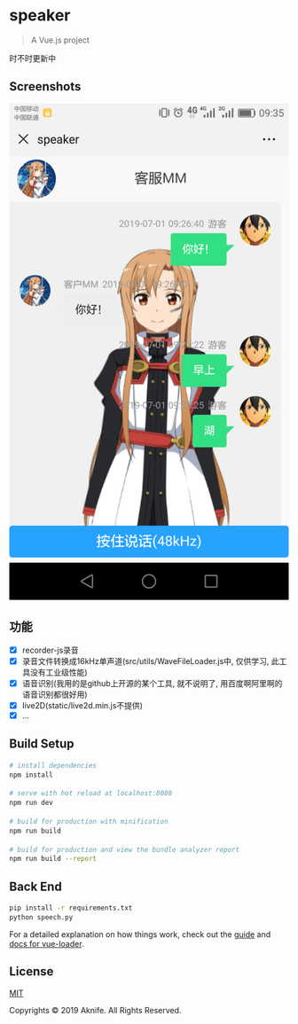 # speaker

> A Vue.js project

时不时更新中

## Screenshots

<img src="https://github.com/Aknifejackzhmolong/Live2D-SpeechRecognize/blob/master/screenshots/display.png?raw=true" width="900px" style="max-width: 100%;"/>

## 功能
- [x] recorder-js录音
- [x] 录音文件转换成16kHz单声道(src/utils/WaveFileLoader.js中, 仅供学习, 此工具没有工业级性能)
- [x] 语音识别(我用的是github上开源的某个工具, 就不说明了, 用百度啊阿里啊的语音识别都很好用)
- [x] live2D(static/live2d.min.js不提供)
- [x] ...

## Build Setup

``` bash
# install dependencies
npm install

# serve with hot reload at localhost:8080
npm run dev

# build for production with minification
npm run build

# build for production and view the bundle analyzer report
npm run build --report
```
## Back End
```bash
pip install -r requirements.txt
python speech.py
```

For a detailed explanation on how things work, check out the [guide](http://vuejs-templates.github.io/webpack/) and [docs for vue-loader](http://vuejs.github.io/vue-loader).

## License
[MIT](http://opensource.org/licenses/MIT)

Copyrights © 2019 Aknife. All Rights Reserved.
